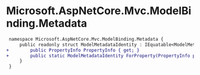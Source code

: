 # Microsoft.AspNetCore.Mvc.ModelBinding.Metadata

``` diff
 namespace Microsoft.AspNetCore.Mvc.ModelBinding.Metadata {
     public readonly struct ModelMetadataIdentity : IEquatable<ModelMetadataIdentity> {
+        public PropertyInfo PropertyInfo { get; }
+        public static ModelMetadataIdentity ForProperty(PropertyInfo propertyInfo, Type modelType, Type containerType);
     }
 }
```


